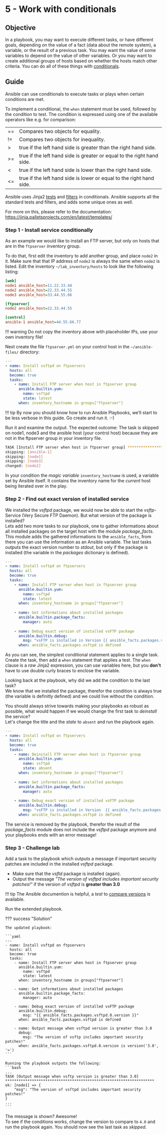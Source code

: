 # 5 - Work with conditionals

## Objective

In a playbook, you may want to execute different tasks, or have different goals, depending on the value of a fact (data about the remote system), a variable, or the result of a previous task. You may want the value of some variables to depend on the value of other variables. Or you may want to create additional groups of hosts based on whether the hosts match other criteria. You can do all of these things with [conditionals](https://docs.ansible.com/ansible/latest/user_guide/playbooks_conditionals.html).

## Guide

Ansible can use conditionals to execute tasks or plays when certain conditions are met.

To implement a conditional, the `when` statement must be used, followed by the condition to test. The condition is expressed using one of the available operators like e.g. for comparison:

|      |                                                                        |
| ---- | ---------------------------------------------------------------------- |
| \==  | Compares two objects for equality.                                     |
| \!=  | Compares two objects for inequality.                                   |
| \>   | true if the left hand side is greater than the right hand side.        |
| \>=  | true if the left hand side is greater or equal to the right hand side. |
| \<   | true if the left hand side is lower than the right hand side.          |
| \<=  | true if the left hand side is lower or equal to the right hand side.   |

Ansible uses Jinja2 [tests](https://docs.ansible.com/ansible/latest/user_guide/playbooks_tests.html#playbooks-tests) and [filters](https://docs.ansible.com/ansible/latest/user_guide/playbooks_filters.html#playbooks-filters) in conditionals. Ansible supports all the standard tests and filters, and adds some unique ones as well. 
 
For more on this, please refer to the documentation: <https://jinja.palletsprojects.com/en/latest/templates/>

### Step 1 - Install service conditionally

As an example we would like to install an FTP server, but only on hosts that are in the `ftpserver` inventory group.

To do that, first edit the inventory to add another group, and place `node2` in it. Make sure that that IP address of `node2` is always the same when `node2` is listed. Edit the inventory `~/lab_inventory/hosts` to look like the following listing:

```ini
[web]
node1 ansible_host=11.22.33.44
node2 ansible_host=22.33.44.55
node3 ansible_host=33.44.55.66

[ftpserver]
node2 ansible_host=22.33.44.55

[control]
ansible-1 ansible_host=44.55.66.77
```

!!! warning
    Do not copy the inventory above with placeholder IPs, use your own inventory file!

Next create the file `ftpserver.yml` on your control host in the `~/ansible-files/` directory:

```yaml
---
- name: Install vsftpd on ftpservers
  hosts: all
  become: true
  tasks:
    - name: Install FTP server when host in ftpserver group
      ansible.builtin.yum:
        name: vsftpd
        state: latest
      when: inventory_hostname in groups["ftpserver"]
```

!!! tip
    By now you should know how to run Ansible Playbooks, we’ll start to be less verbose in this guide. Go create and run it. :-)

Run it and examine the output. The expected outcome: The task is skipped on node1, node3 and the ansible host (your control host) because they are not in the ftpserver group in your inventory file.

```bash
TASK [Install FTP server when host in ftpserver group] *******************************************
skipping: [ansible-1]
skipping: [node1]
skipping: [node3]
changed: [node2]
```

In your condition the *magic variable* `inventory_hostname` is used, a variable set by Ansible itself. It contains the inventory name for the *current* host being iterated over in the play.

### Step 2 - Find out exact version of installed service

We installed the *vsftpd* package, we would now be able to start the *vsftp*-Service (Very Secure FTP Daemon). But what version of the package is installed?   
Lets add two more tasks to our playbook, one to gather informations about all installed packages on the target host with the module *package_facts*. This module adds the gathered informations to the `ansible_facts`, from there you can use the information as an Ansible variable. The last tasks outputs the exact version number to *stdout*, but only if the package is installed (the variable in the *packages* dictionary is defined).

```yaml
---
- name: Install vsftpd on ftpservers
  hosts: all
  become: true
  tasks:
    - name: Install FTP server when host in ftpserver group
      ansible.builtin.yum:
        name: vsftpd
        state: latest
      when: inventory_hostname in groups["ftpserver"]
    
    - name: Get informations about installed packages
      ansible.builtin.package_facts:
        manager: auto
    
    - name: Debug exact version of installed vsFTP package
      ansible.builtin.debug:
        msg: "vsFTP is installed in Version {{ ansible_facts.packages.vsftpd.0.version }}"
      when: ansible_facts.packages.vsftpd is defined  
```

As you can see, the simplest conditional statement applies to a single task. Create the task, then add a `when` statement that applies a test. The `when` clause is a *raw* Jinja2 expression, you can use variables here, but you **don't** have to use double curly braces to enclose the variable.

Looking back at the playbook, why did we add the condition to the last task?  
We know that we installed the package, therefor the condition is always true (the variable is definitly defined) and we could live without the condition.

You should always strive towards making your playbooks as robust as possible, what would happen if we would change the first task to *deinstall* the service?  
Let's change the title and the *state* to `absent` and run the playbook again.

```yaml hl_lines="6 9"
---
- name: Install vsftpd on ftpservers
  hosts: all
  become: true
  tasks:
    - name: Deinstall FTP server when host in ftpserver group
      ansible.builtin.yum:
        name: vsftpd
        state: absent
      when: inventory_hostname in groups["ftpserver"]
    
    - name: Get informations about installed packages
      ansible.builtin.package_facts:
        manager: auto
    
    - name: Debug exact version of installed vsFTP package
      ansible.builtin.debug:
        msg: "vsFTP is installed in Version  {{ ansible_facts.packages.vsftpd.0.version }}"
      when: ansible_facts.packages.vsftpd is defined  
```

The service is removed by the playbook, therefor the result of the *package_facts* module does not include the *vsftpd* package anymore and your playbooks ends with an error message!

### Step 3 - Challenge lab

Add a task to the playbook which outputs a message if important security patches are included in the installed *vsftpd* package.

* Make sure that the *vsftd* package is installed (again).
* Output the message *"The version of vsftpd includes important security patches!"* if the version of *vsftpd* is **greater than 3.0**

!!! tip
    The Ansible documention is helpful, a *test* to [compare versions](https://docs.ansible.com/ansible/latest/user_guide/playbooks_tests.html#comparing-versions) is available.

Run the extended playbook. 

??? success "Solution"
    
    The updated playbook:

    ```yaml
    ---
    - name: Install vsftpd on ftpservers
      hosts: all
      become: true
      tasks:
        - name: Install FTP server when host in ftpserver group
          ansible.builtin.yum:
            name: vsftpd
            state: latest
          when: inventory_hostname in groups["ftpserver"]
        
        - name: Get informations about installed packages
          ansible.builtin.package_facts:
            manager: auto
        
        - name: Debug exact version of installed vsFTP package
          ansible.builtin.debug:
            msg: "{{ ansible_facts.packages.vsftpd.0.version }}"
          when: ansible_facts.packages.vsftpd is defined
        
        - name: Output message when vsftpd version is greater than 3.0
          debug:
            msg: "The version of vsftp includes important security patches!"
          when: ansible_facts.packages.vsftpd.0.version is version('3.0', '>')
    ```

    Running the playbook outputs the following:
    ```bash
    ...
    TASK [Output message when vsftp version is greater than 3.0] *******************************************************************
    ok: [node1] => {
        "msg": "The version of vsftpd includes important security patches!"
    } 
    ...
    ```

The message is shown? Awesome!  
To see if the conditions works, change the version to compare to `4.0` and run the playbook again. You should now see the last task as *skipped*.
